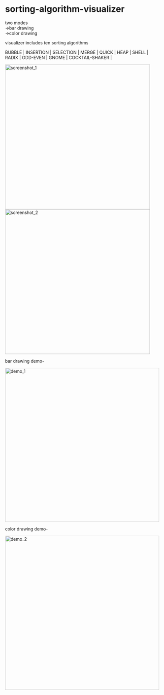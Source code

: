 # sorting-algorithm-visualizer
two modes  
->bar drawing    
->color drawing

visualizer includes ten sorting algorithms 

BUBBLE | INSERTION | SELECTION | MERGE | QUICK |
HEAP | SHELL | RADIX | ODD-EVEN | GNOME | COCKTAIL-SHAKER |

<img src="https://user-images.githubusercontent.com/63276642/97259663-5b61a980-1841-11eb-830c-67670c83c221.png" alt="screenshot_1" width="470"> <img src="https://user-images.githubusercontent.com/63276642/97259682-63b9e480-1841-11eb-8e69-58d7500f9314.png" alt="screenshot_2" width="470">

 
bar drawing demo-

<img src="https://user-images.githubusercontent.com/63276642/97260044-2570f500-1842-11eb-8d2a-561f6a06b8ff.gif" alt="demo_1" width="500">

color drawing demo-

<img src="https://user-images.githubusercontent.com/63276642/97260050-299d1280-1842-11eb-9508-e0a9c39bee9b.gif" alt="demo_2" width="500">
